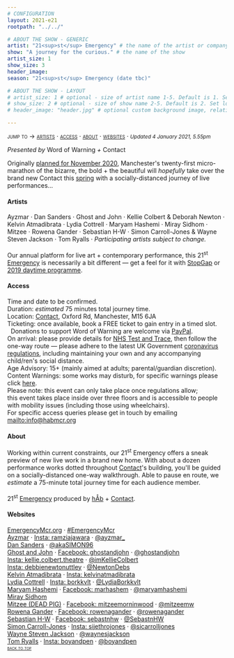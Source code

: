 ```yaml
---
# CONFIGURATION
layout: 2021-e21
rootpath: "../../"

# ABOUT THE SHOW - GENERIC
artist: "21<sup>st</sup> Emergency" # the name of the artist or company
show: "A journey for the curious." # the name of the show
artist_size: 1
show_size: 3
header_image:  
season: "21<sup>st</sup> Emergency (date tbc)"

# ABOUT THE SHOW - LAYOUT
# artist_size: 1 # optional - size of artist name 1-5. Default is 1. Set longer names to lower values
# show_size: 2 # optional - size of show name 2-5. Default is 2. Set longer names to lower values
# header_image: "header.jpg" # optional custom background image, relative to current page

---
```

<span style='font-variant: small-caps'>jump to → [artists](/current/2021-emergency/#artists) · [access](/current/2021-emergency/#access) · [about](/current/2021-emergency/#about) · [websites](/current/2021-emergency/#websites)</span> · <small>*Updated 4 January 2021, 5.55pm*</small>     
        
*Presented by* Word of Warning *+* Contact        
        
Originally [planned for November 2020](/archive/2020-emergency), Manchester's twenty-first micro-marathon of the bizarre, the bold + the beautiful will *hopefully* take over the brand new Contact this [spring](/current/2021-springsummer) with a socially-distanced journey of live performances… 
        
#### Artists       
Ayzmar · Dan Sanders · Ghost and John · Kellie Colbert & Deborah Newton · Kelvin Atmadibrata · Lydia Cottrell · Maryam Hashemi · Miray Sidhom · Mitzee · Rowena Gander · Sebastian H-W · Simon Carroll-Jones & Wayne Steven Jackson · Tom Ryalls · *Participating artists subject to change.*<br><br>Our annual platform for live art + contemporary performance, this 21<sup>st</sup> [Emergency](/hab/emergency) is necessarily a bit different — get a feel for it with [StopGap](/archive/2020-emergencystopgap) or [2019 daytime programme](/archive/2019-emergency/daytime).         
        
#### Access            
Time and date to be confirmed.
<br>Duration: *estimated* 75 minutes total journey time.<br>Location: <a href="http://contactmcr.com" target="_blank">Contact</a>, Oxford Rd, Manchester, M15 6JA<br>Ticketing: once available, book a FREE ticket to gain entry in a timed slot.<br>&nbsp;&nbsp;Donations to support Word of Warning are welcome via <a href="http://paypal.me/warnmcr" target="_blank">PayPal</a>.<br>On arrival: please provide details for <a href="http://nhs.uk/conditions/coronavirus-covid-19/testing-and-tracing" target="_blank">NHS Test and Trace</a>, then follow the one-way route — please adhere to the latest UK Government <a href="http://gov.uk/coronavirus" target="_blank">coronavirus regulations</a>, including maintaining your own and any accompanying child/ren's social distance.<br>Age Advisory: 15+ (mainly aimed at adults; parental/guardian discretion).<br>Content Warnings: some works may disturb, for specific warnings please click [here](/warnings).<br>Please note: this event can only take place once regulations allow;<br>this event takes place inside over three floors and is accessible to people with mobility issues (including those using wheelchairs).<br>For specific access queries please get in touch by emailing <mailto:info@habmcr.org>         
         
#### About         
Working within current constraints, our 21<sup>st</sup> Emergency offers a sneak preview of new live work in a brand new home. With about a dozen performance works dotted throughout <a href="http://contactmcr.com" target="_blank">Contact</a>'s building, you'll be guided on a socially-distanced one-way walkthrough. Able to pause en route, we *estimate* a 75-minute total journey time for each audience member.<br><br>21<sup>st</sup> [Emergency](/hab/emergency) produced by [hÅb](/hab) + <a href="http://contactmcr.com" target="_blank">Contact</a>.         
         
#### Websites         
<a href="http://emergencymcr.org" target="_blank">EmergencyMcr.org</a> · <a href="http://twitter.com/hashtag/EmergencyMcr" target="_blank">#EmergencyMcr</a><br>
<a href="http://ayzmar.com" target="_blank">Ayzmar</a> · <a href="http://instagram.com/ramziajawara" target="_blank">Insta: ramziajawara</a> · <a href="http://twitter.com/ayzmar_" target="_blank">@ayzmar_</a><br><a href="http://mandy.com/uk/theatre-professional/dan-sanders" target="_blank">Dan Sanders</a> · <a href="http://twitter.com/akaSIMON96" target="_blank">@akaSIMON96</a><br><a href="http://www.ghostandjohn.art" target="_blank">Ghost and John</a> · <a href="http://facebook.com/ghostandjohn" target="_blank">Facebook: ghostandjohn</a> · <a href="http://twitter.com/ghostandjohn" target="_blank">@ghostandjohn</a><br><a href="http://instagram.com/kellie.colbert.theatre" target="_blank">Insta: kellie.colbert.theatre</a> · <a href="http://twitter.com/imKellieColbert" target="_blank">@imKellieColbert</a><br><a href="http://instagram.com/debbienewtonuttley" target="_blank">Insta: debbienewtonuttley</a> · <a href="http://twitter.com/NewtonDebs" target="_blank">@NewtonDebs</a><br><a href="http://kelvinatmadibrata.com" target="_blank">Kelvin Atmadibrata</a> · <a href="http://instagram.com/kelvinatmadibrata" target="_blank">Insta: kelvinatmadibrata</a><br><a href="http://lydia-cottrell.com" target="_blank">Lydia Cottrell</a> · <a href="http://instagram.com/borkkvlt" target="_blank">Insta: borkkvlt</a> · <a href="http://twitter.com/LydiaBorkkvlt" target="_blank">@LydiaBorkkvlt</a><br><a href="http://maryamhashemi.com" target="_blank">Maryam Hashemi</a> · <a href="http://facebook.com/marhashem" target="_blank">Facebook: marhashem</a> · <a href="http://twitter.com/maryamhashemi" target="_blank">@maryamhashemi</a><br><a href="https://contactmcr.com/news/adam-ali-and-miray-sidhom-new-seed-commissions" target="_blank">Miray Sidhom</a><br><a href="http://deadpig.org.uk" target="_blank">Mitzee (DEAD PIG)</a> · <a href="http://facebook.com/mitzeemorninwood" target="_blank">Facebook: mitzeemorninwood</a> · <a href="http://twitter.com/mitzeemw" target="_blank">@mitzeemw</a><br><a href="http://rowenagander.com" target="_blank">Rowena Gander</a> · <a href="http://facebook.com/rowenagander" target="_blank">Facebook: rowenagander</a> · <a href="http://twitter.com/rowenagander" target="_blank">@rowenagander</a><br><a href="http://sebastnhw.wixsite.com/home" target="_blank">Sebastian H-W</a> · <a href="http://facebook.com/sebastnhw" target="_blank">Facebook: sebastnhw</a> · <a href="http://twitter.com/SebastnHW" target="_blank">@SebastnHW</a><br><a href="http://simonjonestheatremaker.com" target="_blank">Simon Carroll-Jones</a> · <a href="http://instagram.com/sijethrojones" target="_blank">Insta: sijethrojones</a> · <a href="http://twitter.com/sicarrolljones" target="_blank">@sicarrolljones</a><br><a href=" http://waynestevenjackson.co.uk" target="_blank">Wayne Steven Jackson</a> · <a href="http://twitter.com/waynesjackson" target="_blank">@waynesjackson</a><br><a href="http://boyandpen.com" target="_blank">Tom Ryalls</a> · <a href="http://instagram.com/boyandpen" target="_blank">Insta: boyandpen</a> · <a href="http://twitter.com/boyandpen" target="_blank">@boyandpen</a>                 
<small><span style='font-variant: small-caps'>[back to top](/current/2021-emergency)</span></small>
